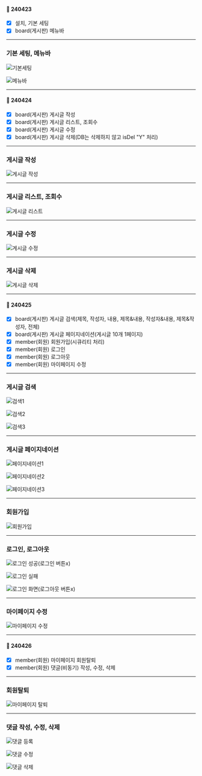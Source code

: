 #### 📅 240423
* [x] 설치, 기본 세팅
* [x] board(게시판) 메뉴바

---

### 기본 세팅, 메뉴바

![기본세팅](https://github.com/havanara/240423_SPRING_Project/assets/166004719/e929d8ae-40e1-458b-a2c5-c61ddf965138)

![메뉴바](https://github.com/havanara/240423_SPRING_Project/assets/166004719/ceb16a7b-9096-4651-96c0-f4d3f3c22a48)

---

#### 📅 240424
* [x] board(게시판) 게시글 작성
* [x] board(게시판) 게시글 리스트, 조회수
* [x] board(게시판) 게시글 수정
* [x] board(게시판) 게시글 삭제(DB는 삭제하지 않고 isDel "Y" 처리)

---

### 게시글 작성

![게시글 작성](https://github.com/havanara/240423_SPRING_Project/assets/166004719/7360df6f-4210-42f5-8798-92c543f18eb1)

---

### 게시글 리스트, 조회수

![게시글 리스트](https://github.com/havanara/240423_SPRING_Project/assets/166004719/4b8994ab-d092-46c8-8228-4512ec852f8e)

---

### 게시글 수정

![게시글 수정](https://github.com/havanara/240423_SPRING_Project/assets/166004719/9cede40a-0393-4832-ae60-3efeb63dd237)

---

### 게시글 삭제

![게시글 삭제](https://github.com/havanara/240423_SPRING_Project/assets/166004719/0d6225af-452d-4ad7-80e2-c11ebdf014a6)

---

#### 📅 240425
* [x] board(게시판) 게시글 검색(제목, 작성자, 내용, 제목&내용, 작성자&내용, 제목&작성자, 전체)
* [x] board(게시판) 게시글 페이지네이션(게시글 10개 1페이지)
* [x] member(회원) 회원가입(시큐리티 처리)
* [x] member(회원) 로그인
* [x] member(회원) 로그아웃
* [x] member(회원) 마이페이지 수정

---

### 게시글 검색

![검색1](https://github.com/havanara/240423_SPRING_Project/assets/166004719/9849921d-ddea-4642-a551-1831960e3d64)

![검색2](https://github.com/havanara/240423_SPRING_Project/assets/166004719/325e9c26-f201-4e57-83b8-3f34f99fb0f0)

![검색3](https://github.com/havanara/240423_SPRING_Project/assets/166004719/fd980523-5afd-4ee6-a079-510388d19738)

---

### 게시글 페이지네이션

![페이지네이션1](https://github.com/havanara/240423_SPRING_Project/assets/166004719/49f515e4-c09f-4ab9-839c-e3e648a08f0b)

![페이지네이션2](https://github.com/havanara/240423_SPRING_Project/assets/166004719/6c703ea9-0897-4baa-b5c3-f4a9f4e0caf8)

![페이지네이션3](https://github.com/havanara/240423_SPRING_Project/assets/166004719/4b767735-783f-4ab5-9e1f-c236754f92af)

---

### 회원가입

![회원가입](https://github.com/havanara/havanara/assets/166004719/b51b9799-f39a-4ec9-9a0a-cc607c590dc8)

---

### 로그인, 로그아웃

![로그인 성공(로그인 버튼x)](https://github.com/havanara/havanara/assets/166004719/bdd8e5a1-641c-43af-aea2-b23ff247eca5)

![로그인 실패](https://github.com/havanara/havanara/assets/166004719/b865d293-d6e7-4c25-976f-82f01bc47fed)

![로그인 화면(로그아웃 버튼x)](https://github.com/havanara/havanara/assets/166004719/8fd584cd-02b3-4d14-8499-439622ea7682)

---

### 마이페이지 수정

![마이페이지 수정](https://github.com/havanara/havanara/assets/166004719/5606874c-c368-4479-bae3-5e97c27e4df6)

---

#### 📅 240426
* [x] member(회원) 마이페이지 회원탈퇴
* [x] member(회원) 댓글(비동기) 작성, 수정, 삭제

---

### 회원탈퇴

![마이페이지 탈퇴](https://github.com/havanara/havanara/assets/166004719/8e83c0f7-eb9f-4891-974b-ea8edde4ab90)

---

### 댓글 작성, 수정, 삭제

![댓글 등록](https://github.com/havanara/havanara/assets/166004719/f41342a9-6e8e-41fd-a51b-13571196df8d)

![댓글 수정](https://github.com/havanara/havanara/assets/166004719/526adcba-586d-4ac1-ab10-9f265711178b)

![댓글 삭제](https://github.com/havanara/240423_SPRING_Project/assets/166004719/34f2fca6-9584-4446-bfff-40c86170553b)
